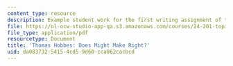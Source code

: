 ```yaml
---
content_type: resource
description: Example student work for the first writing assignment of the course.
file: https://ol-ocw-studio-app-qa.s3.amazonaws.com/courses/24-201-topics-in-the-history-of-philosophy-justice-political-economy-spring-2016/da08373254154cd59d60cca062cacbcd_MIT24_201S16_Paper1.pdf
file_type: application/pdf
resourcetype: Document
title: 'Thomas Hobbes: Does Might Make Right?'
uid: da083732-5415-4cd5-9d60-cca062cacbcd
---
```

